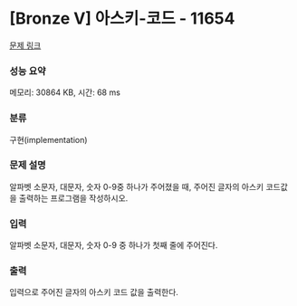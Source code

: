 # [Bronze V] 아스키-코드 - 11654 

[문제 링크](https://www.acmicpc.net/problem/11654) 

### 성능 요약

메모리: 30864 KB, 시간: 68 ms

### 분류

구현(implementation)

### 문제 설명

알파벳 소문자, 대문자, 숫자 0-9중 하나가 주어졌을 때, 주어진 글자의 아스키 코드값을 출력하는 프로그램을 작성하시오.
### 입력 

 알파벳 소문자, 대문자, 숫자 0-9 중 하나가 첫째 줄에 주어진다.
### 출력 

 입력으로 주어진 글자의 아스키 코드 값을 출력한다.


